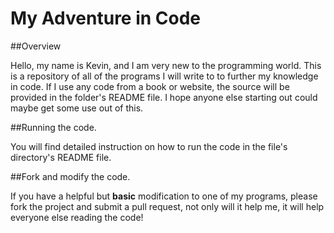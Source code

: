 # My Adventure in Code

##Overview

Hello, my name is Kevin, and I am very new to the programming world. This is a repository of all of the programs I will write to to further my knowledge in code. If I use any code from a book or website, the source will be provided in the folder's README file. I hope anyone else starting out could maybe get some use out of this.

##Running the code.

You will find detailed instruction on how to run the code in the file's directory's README file.

##Fork and modify the code.

If you have a helpful but **basic** modification to one of my programs, please fork the project and submit a pull request, not only will it help me, it will help everyone else reading the code!
